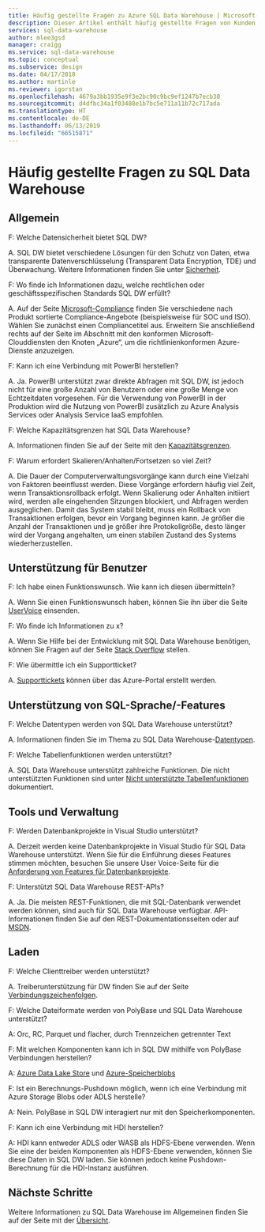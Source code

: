 ```yaml
---
title: Häufig gestellte Fragen zu Azure SQL Data Warehouse | Microsoft-Dokumentation
description: Dieser Artikel enthält häufig gestellte Fragen von Kunden und Entwicklern zu Azure SQL Data Warehouse.
services: sql-data-warehouse
author: mlee3gsd
manager: craigg
ms.service: sql-data-warehouse
ms.topic: conceptual
ms.subservice: design
ms.date: 04/17/2018
ms.author: martinle
ms.reviewer: igorstan
ms.openlocfilehash: 4679a3bb1935e9f3e2bc90c9bc9ef1247b7ecb30
ms.sourcegitcommit: d4dfbc34a1f03488e1b7bc5e711a11b72c717ada
ms.translationtype: HT
ms.contentlocale: de-DE
ms.lasthandoff: 06/13/2019
ms.locfileid: "66515871"
---
```

# <a name="sql-data-warehouse-frequently-asked-questions"></a>Häufig gestellte Fragen zu SQL Data Warehouse

## <a name="general"></a>Allgemein

F: Welche Datensicherheit bietet SQL DW?

A. SQL DW bietet verschiedene Lösungen für den Schutz von Daten, etwa transparente Datenverschlüsselung (Transparent Data Encryption, TDE) und Überwachung. Weitere Informationen finden Sie unter [Sicherheit].

F: Wo finde ich Informationen dazu, welche rechtlichen oder geschäftsspezifischen Standards SQL DW erfüllt?

A. Auf der Seite [Microsoft-Compliance] finden Sie verschiedene nach Produkt sortierte Compliance-Angebote (beispielsweise für SOC und ISO). Wählen Sie zunächst einen Compliancetitel aus. Erweitern Sie anschließend rechts auf der Seite im Abschnitt mit den konformen Microsoft-Clouddiensten den Knoten „Azure“, um die richtlinienkonformen Azure-Dienste anzuzeigen.

F: Kann ich eine Verbindung mit PowerBI herstellen?

A. Ja. PowerBI unterstützt zwar direkte Abfragen mit SQL DW, ist jedoch nicht für eine große Anzahl von Benutzern oder eine große Menge von Echtzeitdaten vorgesehen. Für die Verwendung von PowerBI in der Produktion wird die Nutzung von PowerBI zusätzlich zu Azure Analysis Services oder Analysis Service IaaS empfohlen. 

F: Welche Kapazitätsgrenzen hat SQL Data Warehouse?

A. Informationen finden Sie auf der Seite mit den [Kapazitätsgrenzen]. 

F: Warum erfordert Skalieren/Anhalten/Fortsetzen so viel Zeit?

A. Die Dauer der Computerverwaltungsvorgänge kann durch eine Vielzahl von Faktoren beeinflusst werden. Diese Vorgänge erfordern häufig viel Zeit, wenn Transaktionsrollback erfolgt. Wenn Skalierung oder Anhalten initiiert wird, werden alle eingehenden Sitzungen blockiert, und Abfragen werden ausgeglichen. Damit das System stabil bleibt, muss ein Rollback von Transaktionen erfolgen, bevor ein Vorgang beginnen kann. Je größer die Anzahl der Transaktionen und je größer ihre Protokollgröße, desto länger wird der Vorgang angehalten, um einen stabilen Zustand des Systems wiederherzustellen.

## <a name="user-support"></a>Unterstützung für Benutzer

F: Ich habe einen Funktionswunsch. Wie kann ich diesen übermitteln?

A. Wenn Sie einen Funktionswunsch haben, können Sie ihn über die Seite [UserVoice] einsenden.

F: Wo finde ich Informationen zu x?

A. Wenn Sie Hilfe bei der Entwicklung mit SQL Data Warehouse benötigen, können Sie Fragen auf der Seite [Stack Overflow] stellen. 

F: Wie übermittle ich ein Supportticket?

A. [Supporttickets] können über das Azure-Portal erstellt werden.

## <a name="sql-languagefeature-support"></a>Unterstützung von SQL-Sprache/-Features 

F: Welche Datentypen werden von SQL Data Warehouse unterstützt?

A. Informationen finden Sie im Thema zu SQL Data Warehouse-[Datentypen].

F: Welche Tabellenfunktionen werden unterstützt?

A. SQL Data Warehouse unterstützt zahlreiche Funktionen. Die nicht unterstützten Funktionen sind unter [Nicht unterstützte Tabellenfunktionen] dokumentiert.

## <a name="tooling-and-administration"></a>Tools und Verwaltung

F: Werden Datenbankprojekte in Visual Studio unterstützt?

A. Derzeit werden keine Datenbankprojekte in Visual Studio für SQL Data Warehouse unterstützt. Wenn Sie für die Einführung dieses Features stimmen möchten, besuchen Sie unsere User Voice-Seite für die [Anforderung von Features für Datenbankprojekte].

F: Unterstützt SQL Data Warehouse REST-APIs?

A. Ja. Die meisten REST-Funktionen, die mit SQL-Datenbank verwendet werden können, sind auch für SQL Data Warehouse verfügbar. API-Informationen finden Sie auf den REST-Dokumentationsseiten oder auf [MSDN].


## <a name="loading"></a>Laden

F: Welche Clienttreiber werden unterstützt?

A. Treiberunterstützung für DW finden Sie auf der Seite [Verbindungszeichenfolgen].

F: Welche Dateiformate werden von PolyBase und SQL Data Warehouse unterstützt?

A: Orc, RC, Parquet und flacher, durch Trennzeichen getrennter Text

F: Mit welchen Komponenten kann ich in SQL DW mithilfe von PolyBase Verbindungen herstellen? 

A: [Azure Data Lake Store] und [Azure-Speicherblobs]

F: Ist ein Berechnungs-Pushdown möglich, wenn ich eine Verbindung mit Azure Storage Blobs oder ADLS herstelle? 

A: Nein. PolyBase in SQL DW interagiert nur mit den Speicherkomponenten. 

F: Kann ich eine Verbindung mit HDI herstellen?

A: HDI kann entweder ADLS oder WASB als HDFS-Ebene verwenden. Wenn Sie eine der beiden Komponenten als HDFS-Ebene verwenden, können Sie diese Daten in SQL DW laden. Sie können jedoch keine Pushdown-Berechnung für die HDI-Instanz ausführen. 

## <a name="next-steps"></a>Nächste Schritte
Weitere Informationen zu SQL Data Warehouse im Allgemeinen finden Sie auf der Seite mit der [Übersicht].


<!-- Article references -->
[UserVoice]: https://feedback.azure.com/forums/307516-sql-data-warehouse
[Verbindungszeichenfolgen]: ./sql-data-warehouse-connection-strings.md
[Stack Overflow]: https://stackoverflow.com/questions/tagged/azure-sqldw
[Supporttickets]: ./sql-data-warehouse-get-started-create-support-ticket.md
[Sicherheit]: ./sql-data-warehouse-overview-manage-security.md
[Microsoft-Compliance]: https://www.microsoft.com/en-us/trustcenter/compliance/complianceofferings
[Kapazitätsgrenzen]: ./sql-data-warehouse-service-capacity-limits.md
[Datentypen]: ./sql-data-warehouse-tables-data-types.md
[Nicht unterstützte Tabellenfunktionen]: ./sql-data-warehouse-tables-overview.md#unsupported-table-features
[Azure Data Lake Store]: ./sql-data-warehouse-load-from-azure-data-lake-store.md
[Azure-Speicherblobs]: ./sql-data-warehouse-load-from-azure-blob-storage-with-polybase.md
[Anforderung von Features für Datenbankprojekte]: https://feedback.azure.com/forums/307516-sql-data-warehouse/suggestions/13313247-database-project-from-visual-studio-to-support-azu
[MSDN]: https://msdn.microsoft.com/library/azure/mt163685.aspx
[Übersicht]: ./sql-data-warehouse-overview-faq.md
